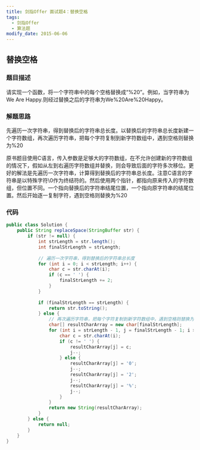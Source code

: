 ```yaml
---
title: 剑指Offer 面试题4：替换空格
tags: 
  - 剑指Offer
  - 算法题
modify_date: 2015-06-06
---
```


## 替换空格

### 题目描述
请实现一个函数，将一个字符串中的每个空格替换成“%20”。例如，当字符串为We Are Happy.则经过替换之后的字符串为We%20Are%20Happy。

<!--more-->

### 解题思路
先遍历一次字符串，得到替换后的字符串总长度。以替换后的字符串总长度新建一个字符数组，再次遍历字符串，把每个字符复制到新字符数组中，遇到空格则替换为%20

原书题目使用C语言，传入参数是足够大的字符数组，在不允许创建新的字符数组的情况下，假如从左到右遍历字符数组并替换，则会导致后面的字符多次移位。更好的解法是先遍历一次字符串，计算得到替换后的字符串总长度。注意C语言的字符串是以特殊字符\0作为终结符的。然后使用两个指针，都指向原来传入的字符数组，但位置不同。一个指向替换后的字符串结尾位置，一个指向原字符串的结尾位置。然后开始逐一复制字符，遇到空格则替换为%20

### 代码
```java
public class Solution {
    public String replaceSpace(StringBuffer str) {
    	if (str != null) {
            int strLength = str.length();
            int finalStrLength = strLength;
            
            // 遍历一次字符串，得到替换后的字符串总长度
            for (int i = 0; i < strLength; i++) {
                char c = str.charAt(i);
                if (c == ' ') {
                    finalStrLength += 2;
                }
            }
            
            if (finalStrLength == strLength) {
                return str.toString();
            } else {
                // 再次遍历字符串，把每个字符复制到新字符数组中，遇到空格则替换为%20
                char[] resultCharArray = new char[finalStrLength];
                for (int i = strLength - 1, j = finalStrLength - 1; i >=0; i--) {
                    char c = str.charAt(i);
                    if (c != ' ') {
                        resultCharArray[j] = c;
                        j--;
                    } else {
                        resultCharArray[j] = '0';
                        j--;
                        resultCharArray[j] = '2';
                        j--;
                        resultCharArray[j] = '%';
                        j--;
                    }
                }
                return new String(resultCharArray);
            }
        } else {
            return null;
        }
    }
}
```

